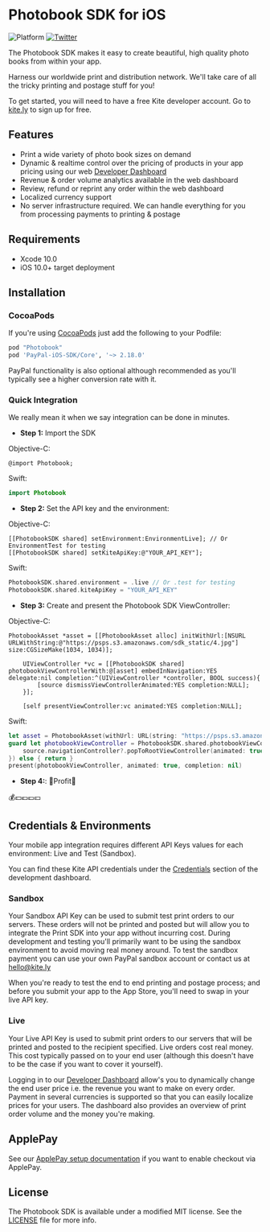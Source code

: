 # Photobook SDK for iOS
![Platform](https://img.shields.io/badge/platform-iOS-lightgrey.svg) [![Twitter](https://img.shields.io/badge/twitter-@kite_ly-yellow.svg?style=flat)](http://twitter.com/kite_ly)

The Photobook SDK makes it easy to create beautiful, high quality photo books from within your app.

Harness our worldwide print and distribution network. We'll take care of all the tricky printing and postage stuff for you!

To get started, you will need to have a free Kite developer account. Go to [kite.ly](https://www.kite.ly) to sign up for free.

## Features
- Print a wide variety of photo book sizes on demand
- Dynamic & realtime control over the pricing of products in your app pricing using our web [Developer Dashboard](https://www.kite.ly)
- Revenue & order volume analytics available in the web dashboard
- Review, refund or reprint any order within the web dashboard
- Localized currency support
- No server infrastructure required. We can handle everything for you from processing payments to printing & postage

## Requirements

* Xcode 10.0
* iOS 10.0+ target deployment

## Installation

### CocoaPods

If you're using [CocoaPods](http://cocoapods.org) just add the following to your Podfile:

```ruby
pod "Photobook"
pod 'PayPal-iOS-SDK/Core', '~> 2.18.0'
```

PayPal functionality is also optional although recommended as you'll typically see a higher conversion rate with it.

### Quick Integration
We really mean it when we say integration can be done in minutes.
* **Step 1:** Import the SDK

Objective-C:
```obj-c
@import Photobook;
```
Swift:
```swift
import Photobook
```
* **Step 2:** Set the API key and the environment:

Objective-C:
```obj-c
[[PhotobookSDK shared] setEnvironment:EnvironmentLive]; // Or EnvironmentTest for testing
[[PhotobookSDK shared] setKiteApiKey:@"YOUR_API_KEY"];
```
Swift:
```swift
PhotobookSDK.shared.environment = .live // Or .test for testing
PhotobookSDK.shared.kiteApiKey = "YOUR_API_KEY"
```
* **Step 3:** Create and present the Photobook SDK ViewController:

Objective-C:
```obj-c
PhotobookAsset *asset = [[PhotobookAsset alloc] initWithUrl:[NSURL URLWithString:@"https://psps.s3.amazonaws.com/sdk_static/4.jpg"] size:CGSizeMake(1034, 1034)];
    
    UIViewController *vc = [[PhotobookSDK shared] photobookViewControllerWith:@[asset] embedInNavigation:YES delegate:nil completion:^(UIViewController *controller, BOOL success){
        [source dismissViewControllerAnimated:YES completion:NULL];
    }];
    
    [self presentViewController:vc animated:YES completion:NULL];
```
Swift:
```swift
let asset = PhotobookAsset(withUrl: URL(string: "https://psps.s3.amazonaws.com/sdk_static/4.jpg"), size: CGSize(width: 1034, height: 1034))
guard let photobookViewController = PhotobookSDK.shared.photobookViewController(with: [asset], completion: { [weak welf = self] (viewController, success) in
    source.navigationController?.popToRootViewController(animated: true)
}) else { return }
present(photobookViewController, animated: true, completion: nil)
```
* **Step 4:**: 🎉Profit🎉

💰💵💶💷💴

## Credentials & Environments
Your mobile app integration requires different API Keys values for each environment: Live and Test (Sandbox).

You can find these Kite API credentials under the [Credentials](https://www.kite.ly/accounts/credentials/) section of the development dashboard.

### Sandbox

Your Sandbox API Key can be used to submit test print orders to our servers. These orders will not be printed and posted but will allow you to integrate the Print SDK into your app without incurring cost. During development and testing you'll primarily want to be using the sandbox environment to avoid moving real money around. To test the sandbox payment you can use your own PayPal sandbox account or contact us at hello@kite.ly

When you're ready to test the end to end printing and postage process; and before you submit your app to the App Store, you'll need to swap in your live API key.

### Live

Your Live API Key is used to submit print orders to our servers that will be printed and posted to the recipient specified. Live orders cost real money. This cost typically passed on to your end user (although this doesn't have to be the case if you want to cover it yourself).

Logging in to our [Developer Dashboard](https://www.kite.ly) allow's you to dynamically change the end user price i.e. the revenue you want to make on every order. Payment in several currencies is supported so that you can easily localize prices for your users. The dashboard also provides an overview of print order volume and the money you're making.

## ApplePay
See our [ApplePay setup documentation](Docs/applepay.md) if you want to enable checkout via ApplePay.

## License
The Photobook SDK is available under a modified MIT license. See the [LICENSE](LICENSE) file for more info.